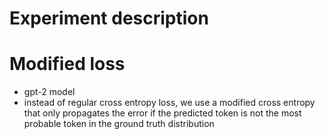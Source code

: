 # Experiment description  
  
# Modified loss
- gpt-2 model
- instead of regular cross entropy loss, we use a modified cross entropy that only propagates the error if the predicted token is not the most probable token in the ground truth distribution